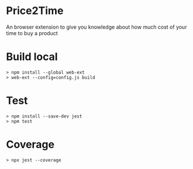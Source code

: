 # Price2Time
An browser extension to give you knowledge about how much cost of your time to buy a product

# Build local
```
> npm install --global web-ext
> web-ext --config=config.js build
```

# Test
```
> npm install --save-dev jest
> npm test
```

# Coverage
```
> npx jest --coverage
```
